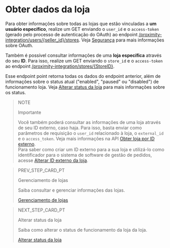# Obter dados da loja

Para obter informações sobre todas as lojas que estão vinculadas a **um usuário específico**, realize um GET enviando o `user_id` e o `access-token` (gerado pelo processo de autenticação do OAuth) ao endpoint [/proximity-integration/users/{seller_id}/stores](/developers/pt/reference/mp_delivery/_proximity-integration_users_seller_id_stores/get). Veja [Segurança](/developers/pt/guides/additinal-content/security/oauth/introduction) para mais informações sobre OAuth.

Também é possível consultar informações de uma **loja específica** através do seu **ID**. Para isso, realize um GET enviando o `store_id` e o `access-token` ao endpoint [/proximity-integration/stores/{StoreID}](/developers/pt/reference/mp_delivery/_proximity-integration_users_SellerID_stores_external_id_ExternalID/get). 

Esse endpoint point retorna todas os dados do endpoint anterior, além de informações sobre o status atual ("enabled", "paused" ou "disabled") de funcionamento loja. Veja [Alterar status da loja](/developers/pt/docs/mp-delivery/store-management/change-store-status) para mais informações sobre os status.

> NOTE
>
> Importante
>
> Você também poderá consultar as informações de uma loja através de seu ID externo, caso haja. Para isso, basta enviar como parâmetros de requisição o `user_id` relacionado à loja, o `external_id` e o `access_token`. Veja mais informações na API [Obter loja por ID externo](/developers/pt/reference/mp_delivery/_proximity-integration_users_SellerID_stores_external_id_ExternalID/get).
> </br>
> Para saber como criar um ID externo para a sua loja e utilizá-lo como identificador para o sistema de software de gestão de pedidos, acesse [Alterar ID externo da loja](/developers/pt/docs/mp-delivery/store-management/change-store-external-id).

> PREV_STEP_CARD_PT
>
> Gerenciamento de lojas
>
> Saiba consultar e gerenciar informações das lojas.
>
> [Gerenciamento de lojas](/developers/pt/docs/mp-delivery/store-management)

> NEXT_STEP_CARD_PT
>
> Alterar status da loja
>
> Saiba como alterar o status de funcionamento da loja da loja.
>
> [Alterar status da loja](/developers/pt/docs/mp-delivery/store-management/change-store-status)